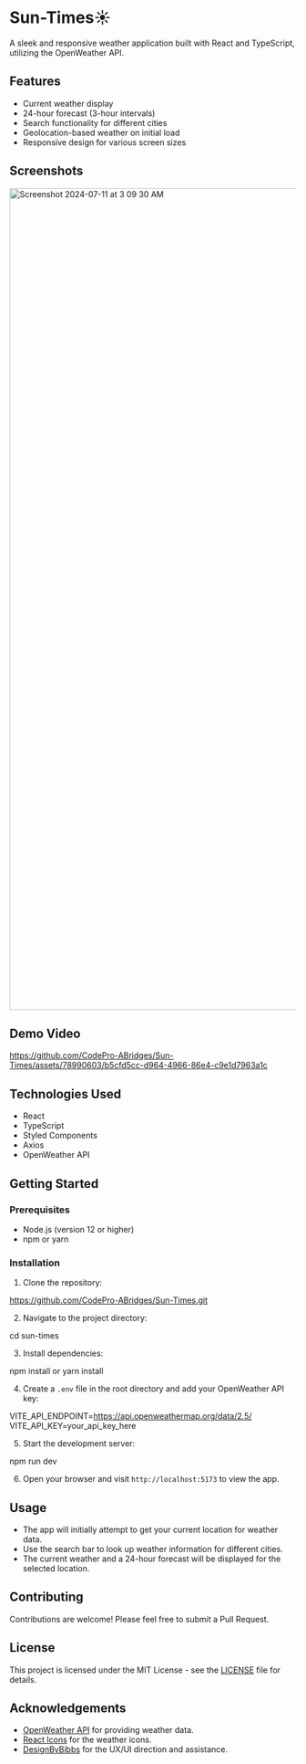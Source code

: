 # Sun-Times☀️

A sleek and responsive weather application built with React and TypeScript, utilizing the OpenWeather API.

## Features

- Current weather display
- 24-hour forecast (3-hour intervals)
- Search functionality for different cities
- Geolocation-based weather on initial load
- Responsive design for various screen sizes

## Screenshots
<img width="1440" alt="Screenshot 2024-07-11 at 3 09 30 AM" src="https://github.com/CodePro-ABridges/Sun-Times/assets/78990603/72d1f87a-bb67-424c-b6f4-786b081255e9">

## Demo Video


https://github.com/CodePro-ABridges/Sun-Times/assets/78990603/b5cfd5cc-d964-4966-86e4-c9e1d7963a1c


## Technologies Used

- React
- TypeScript
- Styled Components
- Axios
- OpenWeather API

## Getting Started

### Prerequisites

- Node.js (version 12 or higher)
- npm or yarn

### Installation

1. Clone the repository:

https://github.com/CodePro-ABridges/Sun-Times.git

2. Navigate to the project directory:

cd sun-times

3. Install dependencies:

npm install
or
yarn install

4. Create a `.env` file in the root directory and add your OpenWeather API key:

VITE_API_ENDPOINT=https://api.openweathermap.org/data/2.5/
VITE_API_KEY=your_api_key_here

5. Start the development server:

npm run dev

6. Open your browser and visit `http://localhost:5173` to view the app.

## Usage

- The app will initially attempt to get your current location for weather data.
- Use the search bar to look up weather information for different cities.
- The current weather and a 24-hour forecast will be displayed for the selected location.

## Contributing

Contributions are welcome! Please feel free to submit a Pull Request.

## License

This project is licensed under the MIT License - see the [LICENSE](LICENSE) file for details.

## Acknowledgements

- [OpenWeather API](https://openweathermap.org/api) for providing weather data.
- [React Icons](https://react-icons.github.io/react-icons/) for the weather icons.
- [DesignByBibbs](https://github.com/Designbybibbs) for the UX/UI direction and assistance.
